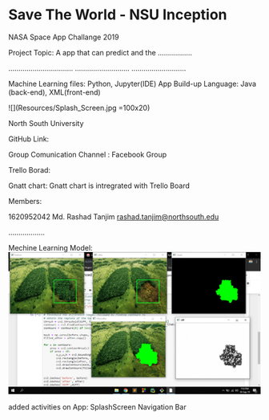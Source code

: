 # Save The World - NSU Inception

NASA Space App Challange 2019


Project Topic: A app that can predict and the .................


................................
...........................
...........................



Machine Learning files: Python, Jupyter(IDE)
App Build-up Language: Java (back-end), XML(front-end)

![](Resources/Splash_Screen.jpg =100x20)



North South University


GitHub Link: 

Group Comunication Channel : Facebook Group 

Trello Borad:

Gnatt chart: Gnatt chart is intregrated with Trello Board



Members:


1620952042	Md. Rashad Tanjim	rashad.tanjim@northsouth.edu

..................

Mechine Learning Model: 
![](Resources/ML_model.png)



added activities on App:
SplashScreen
Navigation Bar
